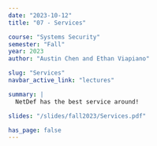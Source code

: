 ```yaml
---
date: "2023-10-12"
title: "07 - Services"

course: "Systems Security"
semester: "Fall"
year: 2023
author: "Austin Chen and Ethan Viapiano"

slug: "Services"
navbar_active_link: "lectures"

summary: |
  NetDef has the best service around!

slides: "/slides/fall2023/Services.pdf"

has_page: false
---
```

